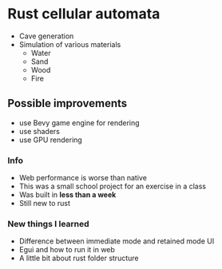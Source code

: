 # Rust cellular automata

- Cave generation
- Simulation of various materials
  - Water
  - Sand
  - Wood
  - Fire

## Possible improvements

- use Bevy game engine for rendering
- use shaders
- use GPU rendering

### Info

- Web performance is worse than native
- This was a small school project for an exercise in a class
- Was built in **less than a week**
- Still new to rust

### New things I learned

- Difference between immediate mode and retained mode UI
- Egui and how to run it in web
- A little bit about rust folder structure
